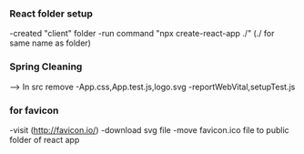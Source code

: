 ### React folder setup 
-created "client" folder 
-run command  "npx create-react-app ./" (./ for same name as folder)

### Spring Cleaning 
--> In src remove 
-App.css,App.test.js,logo.svg
-reportWebVital,setupTest.js

### for favicon 
-visit (http://favicon.io/)
-download svg file 
-move favicon.ico file to public folder of react app 
